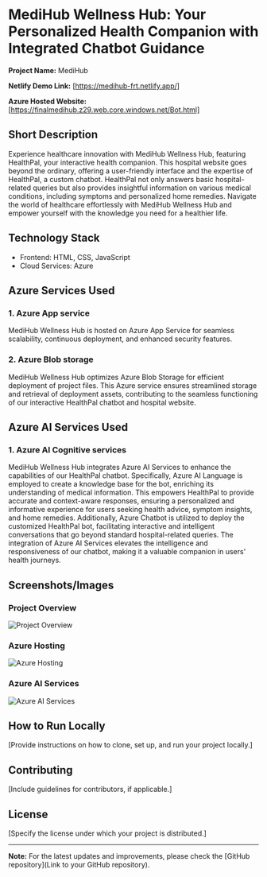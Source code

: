 # MediHub Wellness Hub: Your Personalized Health Companion with Integrated Chatbot Guidance

**Project Name:** MediHub

**Netlify Demo Link:** [https://medihub-frt.netlify.app/]

**Azure Hosted Website:** [https://finalmedihub.z29.web.core.windows.net/Bot.html]

## Short Description

Experience healthcare innovation with MediHub Wellness Hub, featuring HealthPal, your interactive health companion. This hospital website goes beyond the ordinary, offering a user-friendly interface and the expertise of HealthPal, a custom chatbot. HealthPal not only answers basic hospital-related queries but also provides insightful information on various medical conditions, including symptoms and personalized home remedies. Navigate the world of healthcare effortlessly with MediHub Wellness Hub and empower yourself with the knowledge you need for a healthier life.

## Technology Stack

- Frontend: HTML, CSS, JavaScript
- Cloud Services: Azure

## Azure Services Used

### 1. Azure App service

MediHub Wellness Hub is hosted on Azure App Service for seamless scalability, continuous deployment, and enhanced security features.

### 2. Azure Blob storage

MediHub Wellness Hub optimizes Azure Blob Storage for efficient deployment of project files. This Azure service ensures streamlined storage and retrieval of deployment assets, contributing to the seamless functioning of our interactive HealthPal chatbot and hospital website.


## Azure AI Services Used

### 1. Azure AI Cognitive services

MediHub Wellness Hub integrates Azure AI Services to enhance the capabilities of our HealthPal chatbot. Specifically, Azure AI Language is employed to create a knowledge base for the bot, enriching its understanding of medical information. This empowers HealthPal to provide accurate and context-aware responses, ensuring a personalized and informative experience for users seeking health advice, symptom insights, and home remedies. Additionally, Azure Chatbot is utilized to deploy the customized HealthPal bot, facilitating interactive and intelligent conversations that go beyond standard hospital-related queries. The integration of Azure AI Services elevates the intelligence and responsiveness of our chatbot, making it a valuable companion in users' health journeys.

## Screenshots/Images

### Project Overview

![Project Overview](/path/to/project-overview-image.png)

### Azure Hosting

![Azure Hosting](/path/to/azure-hosting-image.png)

### Azure AI Services

![Azure AI Services](/path/to/azure-ai-services-image.png)

## How to Run Locally

[Provide instructions on how to clone, set up, and run your project locally.]

## Contributing

[Include guidelines for contributors, if applicable.]

## License

[Specify the license under which your project is distributed.]

---

**Note:** For the latest updates and improvements, please check the [GitHub repository](Link to your GitHub repository).
